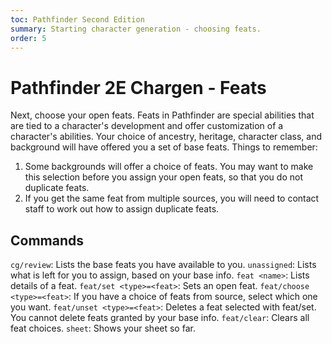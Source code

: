 ```yaml
---
toc: Pathfinder Second Edition
summary: Starting character generation - choosing feats.
order: 5
---
```


# Pathfinder 2E Chargen - Feats

Next, choose your open feats. Feats in Pathfinder are special abilities that are tied to a character's development and offer customization of a character's abilities. Your choice of ancestry, heritage, character class, and background will have offered you a set of base feats. Things to remember:

1. Some backgrounds will offer a choice of feats. You may want to make this selection before you assign your open feats, so that you do not duplicate feats.
2. If you get the same feat from multiple sources, you will need to contact staff to work out how to assign duplicate feats.

## Commands

`cg/review`: Lists the base feats you have available to you.
`unassigned`: Lists what is left for you to assign, based on your base info.
`feat <name>`: Lists details of a feat.
`feat/set <type>=<feat>`: Sets an open feat.
`feat/choose <type>=<feat>`: If you have a choice of feats from <type> source, select which one you want.
`feat/unset <type>=<feat>`: Deletes a feat selected with feat/set. You cannot delete feats granted by your base info.
`feat/clear`: Clears all feat choices.
`sheet`: Shows your sheet so far.
